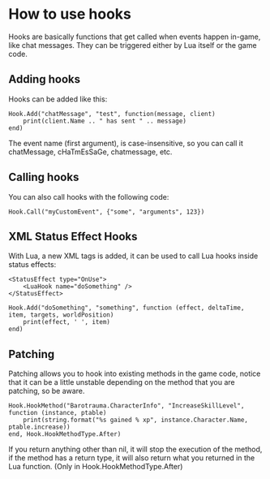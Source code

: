 # How to use hooks

Hooks are basically functions that get called when events happen in-game, like chat messages. They can be triggered either by Lua itself or the game code.

## Adding hooks

Hooks can be added like this:

```
Hook.Add("chatMessage", "test", function(message, client)
    print(client.Name .. " has sent " .. message)
end)
```

The event name (first argument), is case-insensitive, so you can call it chatMessage, cHaTmEsSaGe, chatmessage, etc.

## Calling hooks

You can also call hooks with the following code:

```
Hook.Call("myCustomEvent", {"some", "arguments", 123})
```

## XML Status Effect Hooks

With Lua, a new XML tags is added, it can be used to call Lua hooks inside status effects:

```
<StatusEffect type="OnUse">
    <LuaHook name="doSomething" />
</StatusEffect>
```

```
Hook.Add("doSomething", "something", function (effect, deltaTime, item, targets, worldPosition)
    print(effect, ' ', item)
end)
```

## Patching

Patching allows you to hook into existing methods in the game code, notice that it can be a little unstable depending on the method that you are patching, so be aware.

```
Hook.HookMethod("Barotrauma.CharacterInfo", "IncreaseSkillLevel", function (instance, ptable)
    print(string.format("%s gained % xp", instance.Character.Name, ptable.increase))
end, Hook.HookMethodType.After)
```

If you return anything other than nil, it will stop the execution of the method, if the method has a return type, it will also return what you returned in the Lua function. (Only in Hook.HookMethodType.After)